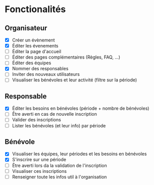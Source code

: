 # Fonctionalités

## Organisateur

- [x] Créer un évènement
- [x] Éditer les évenements
- [ ] Éditer la page d'accueil
- [ ] Éditer des pages complémentaires (Règles, FAQ, ...)
- [ ] Éditer des équipes
- [x] Nommer des responsables
- [ ] Inviter des nouveaux utilisateurs
- [ ] Visualiser les bénévoles et leur activité (filtre sur la période)

## Responsable

- [x] Éditer les besoins en bénévoles (période + nombre de bénévoles)
- [ ] Être averti en cas de nouvelle inscription
- [ ] Valider des inscriptions
- [ ] Lister les bénévoles (et leur info) par période

## Bénévole

- [x] Visualiser les équipes, leur périodes et les besoins en bénévoles
- [x] S'inscrire sur une période
- [ ] Être averti lors da la validation de l'inscription
- [ ] Visualiser ces inscriptions
- [ ] Renseigner toute les infos util à l'organisation
